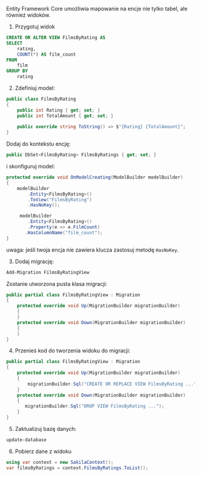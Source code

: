 Entity Framework Core umożliwia mapowanie na encje nie tylko tabel, ale również widoków.


1. Przygotuj widok
~~~ sql
CREATE OR ALTER VIEW FilmsByRating AS
SELECT 
	rating,
	COUNT(*) AS film_count
FROM 
	film 
GROUP BY
	rating
~~~

2. Zdefiniuj model:

~~~ csharp
public class FilmsByRating
{  
	public int Rating { get; set; }  	
	public int TotalAmount { get; set; }
   
    public override string ToString() => $"{Rating} {TotalAmount}";
}
~~~

Dodaj do kontekstu encję:

~~~ csharp
public DbSet<FilmsByRating> FilmsByRatings { get; set; }
~~~

i skonfiguruj model:
~~~ csharp
protected override void OnModelCreating(ModelBuilder modelBuilder)  
{
	modelBuilder  
		.Entity<FilmsByRating>()  
		.ToView("FilmsByRating")
	    .HasNoKey();		

     modelBuilder
        .Entity<FilmsByRating>()
        .Property(e => e.FilmCount)
       .HasColumnName("film_count");
}
~~~

uwaga: jeśli twoja encja nie zawiera klucza zastosuj metodę `HasNoKey`.

3. Dodaj migrację:
~~~ bash 
Add-Migration FilmsByRatingView
~~~

Zostanie utworzona pusta klasa migracji:
~~~ csharp
public partial class FilmsByRatingView : Migration  
{  
	protected override void Up(MigrationBuilder migrationBuilder)  
	{  
	}  
	protected override void Down(MigrationBuilder migrationBuilder)  
	{  
	}  
}
~~~

4. Przenieś kod do tworzenia widoku do migracji:
~~~ csharp
public partial class FilmsByRatingView : Migration  
{  
	protected override void Up(MigrationBuilder migrationBuilder)  
	{  
	    migrationBuilder.Sql("CREATE OR REPLACE VIEW FilmsByRating ...");
	}  
	protected override void Down(MigrationBuilder migrationBuilder)  
	{  
	   migrationBuilder.Sql("DROP VIEW FilmsByRating ...");
	}  
}
~~~

5. Zaktualizuj bazę danych:
~~~ bash
update-database
~~~

6. Pobierz dane z widoku
~~~ csharp
using var context = new SakilaContext();
var filmsByRatings = context.FilmsByRatings.ToList();
~~~

